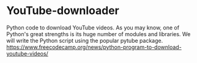 # YouTube-downloader
Python code to download YouTube videos. As you may know, one of Python's great strengths is its huge number of modules and libraries. We will write the Python script using the popular pytube package.
https://www.freecodecamp.org/news/python-program-to-download-youtube-videos/
